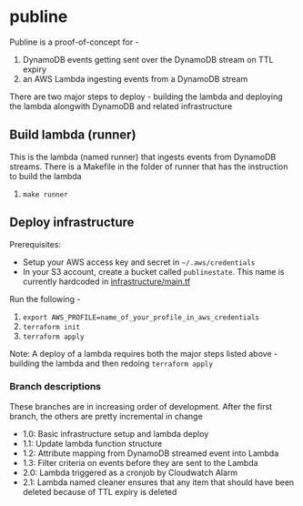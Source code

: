 # publine

Publine is a proof-of-concept for -

1. DynamoDB events getting sent over the DynamoDB stream on TTL expiry
2. an AWS Lambda ingesting events from a DynamoDB stream

There are two major steps to deploy - building the lambda and deploying the lambda alongwith DynamoDB and related infrastructure

## Build lambda (runner)

This is the lambda (named runner) that ingests events from DynamoDB streams. There is a Makefile in the folder of runner that has the instruction to build the lambda

1. `make runner`

## Deploy infrastructure  

Prerequisites:

- Setup your AWS access key and secret in `~/.aws/credentials`
- In your S3 account, create a bucket called `publinestate`. This name is currently hardcoded in [infrastructure/main.tf](https://github.com/theblueskies/publine/blob/main/infrastructure/main.tf#L11)

Run the following -

1. `export AWS_PROFILE=name_of_your_profile_in_aws_credentials`
2. `terraform init`  
3. `terraform apply`  

Note: A deploy of a lambda requires both the major steps listed above - building the lambda and then redoing `terraform apply`

### Branch descriptions

These branches are in increasing order of development. After the first branch, the others are pretty incremental in change

- 1.0: Basic infrastructure setup and lambda deploy
- 1.1: Update lambda function structure
- 1.2: Attribute mapping from DynamoDB streamed event into Lambda
- 1.3: Filter criteria on events before they are sent to the Lambda
- 2.0: Lambda triggered as a cronjob by Cloudwatch Alarm
- 2.1: Lambda named cleaner ensures that any item that should have been deleted because of TTL expiry is deleted

